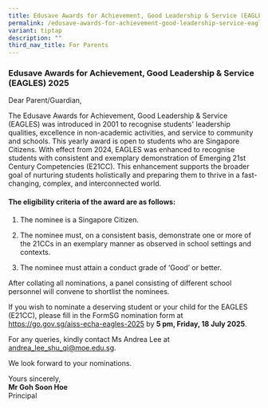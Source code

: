 ```yaml
---
title: Edusave Awards for Achievement, Good Leadership & Service (EAGLES)
permalink: /edusave-awards-for-achievement-good-leadership-service-eagles/
variant: tiptap
description: ""
third_nav_title: For Parents
---
```

<h3>Edusave Awards for Achievement, Good Leadership &amp; Service (EAGLES) 2025</h3>
<p>Dear Parent/Guardian,</p>
<p>The Edusave Awards for Achievement, Good Leadership &amp; Service (EAGLES)
was introduced in 2001 to recognise students' leadership qualities, excellence
in non-academic activities, and service to community and schools. This
yearly award is open to students who are Singapore Citizens. With effect
from 2024, EAGLES was enhanced to recognise students with consistent and
exemplary demonstration of Emerging 21st Century Competencies (E21CC).
This enhancement supports the broader goal of nurturing students holistically
and preparing them to thrive in a fast-changing, complex, and interconnected
world.</p>
<h4>The eligibility criteria of the award are as follows:</h4>
<ol data-tight="true" class="tight">
<li>
<p>The nominee is a Singapore Citizen.</p>
</li>
<li>
<p>The nominee must, on a consistent basis, demonstrate one or more of the
21CCs in an exemplary manner as observed in school settings and contexts.</p>
</li>
<li>
<p>The nominee must attain a conduct grade of ‘Good’ or better.</p>
</li>
</ol>
<p>After collating all nominations, a panel consisting of different school
personnel will convene to shortlist the nominees.</p>
<p>If you wish to nominate a deserving student or your child for the EAGLES
(E21CC), please fill in the FormSG nomination form at <a href="https://go.gov.sg/aiss-echa-eagles-2025" rel="noopener noreferrer nofollow" target="_blank">https://go.gov.sg/aiss-echa-eagles-2025</a> by <strong>5 pm, Friday, 18 July 2025</strong>.</p>
<p>For any queries, kindly contact Ms Andrea Lee at <a href="mailto:andrea_lee_shu_qi@moe.edu.sg" rel="noopener noreferrer nofollow" target="_blank">andrea_lee_shu_qi@moe.edu.sg</a>.</p>
<p>We look forward to your nominations.</p>
<p>Yours sincerely,
<br><strong>Mr Goh Soon Hoe</strong>
<br>Principal</p>